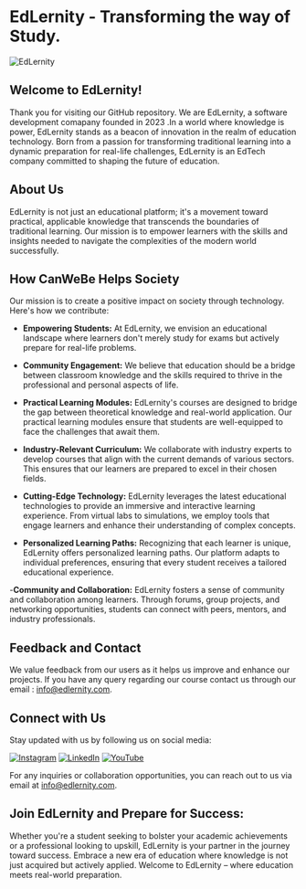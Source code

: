 # EdLernity - Transforming the way of Study.

![EdLernity](https://avatars.githubusercontent.com/u/153767535?s=400&u=faf44d6199b616ca7b9af224be4829df9a4d744f&v=4)

## Welcome to EdLernity!

Thank you for visiting our GitHub repository. We are EdLernity, a software development comapany founded in 2023 .In a world where knowledge is power, EdLernity stands as a beacon of innovation in the realm of education technology. Born from a passion for transforming traditional learning into a dynamic preparation for real-life challenges, EdLernity is an EdTech company committed to shaping the future of education.

## About Us

EdLernity is not just an educational platform; it's a movement toward practical, applicable knowledge that transcends the boundaries of traditional learning. Our mission is to empower learners with the skills and insights needed to navigate the complexities of the modern world successfully.

## How CanWeBe Helps Society

Our mission is to create a positive impact on society through technology. Here's how we contribute:

- **Empowering Students:** At EdLernity, we envision an educational landscape where learners don't merely study for exams but actively prepare for real-life problems.

- **Community Engagement:** We believe that education should be a bridge between classroom knowledge and the skills required to thrive in the professional and personal aspects of life.

- **Practical Learning Modules:** EdLernity's courses are designed to bridge the gap between theoretical knowledge and real-world application. Our practical learning modules ensure that students are well-equipped to face the challenges that await them.
  
- **Industry-Relevant Curriculum:** We collaborate with industry experts to develop courses that align with the current demands of various sectors. This ensures that our learners are prepared to excel in their chosen fields.

- **Cutting-Edge Technology:** EdLernity leverages the latest educational technologies to provide an immersive and interactive learning experience. From virtual labs to simulations, we employ tools that engage learners and enhance their understanding of complex concepts.

- **Personalized Learning Paths:** Recognizing that each learner is unique, EdLernity offers personalized learning paths. Our platform adapts to individual preferences, ensuring that every student receives a tailored educational experience.

-**Community and Collaboration:** EdLernity fosters a sense of community and collaboration among learners. Through forums, group projects, and networking opportunities, students can connect with peers, mentors, and industry professionals.


## Feedback and Contact

We value feedback from our users as it helps us improve and enhance our projects. If you have any query regarding our course contact us through our email : [info@edlernity.com](info@edlernity.com).

## Connect with Us

Stay updated with us by following us on social media:

[![Instagram](https://img.shields.io/badge/Instagram-E4405F?style=flat&logo=instagram&logoColor=white)](https://www.instagram.com/edlernity)
[![LinkedIn](https://img.shields.io/badge/LinkedIn-0077B5?style=flat&logo=linkedin&logoColor=white)](https://www.linkedin.com/company/edlernity)
[![YouTube](https://img.shields.io/badge/YouTube-FF0000?style=flat&logo=youtube&logoColor=white)](https://www.youtube.com/@EdLernity)

For any inquiries or collaboration opportunities, you can reach out to us via email at [info@edlernity.com](info@edlernity.com).

## Join EdLernity and Prepare for Success:

Whether you're a student seeking to bolster your academic achievements or a professional looking to upskill, EdLernity is your partner in the journey toward success. Embrace a new era of education where knowledge is not just acquired but actively applied. Welcome to EdLernity – where education meets real-world preparation.
